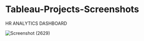 # Tableau-Projects-Screenshots
HR ANALYTICS DASHBOARD

![Screenshot (2629)](https://user-images.githubusercontent.com/111626329/213457972-3e4a2fb4-e0e6-4e8a-9e4e-68d0a47e698d.png)
